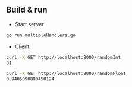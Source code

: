 
## Build & run

* Start server
```bash
go run multipleHandlers.go
```

* Client
```bash
curl -X GET http://localhost:8000/randomInt
81

curl -X GET http://localhost:8000/randomFloat
0.9405090880450124
```

